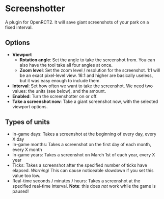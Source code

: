 # Screenshotter

A plugin for OpenRCT2. It will save giant screenshots of your park on a fixed interval.

## Options

* **Viewport**
  * **Rotation angle**: Set the angle to take the screenshot from. You can also have the tool take all four angles at once.
  * **Zoom level**: Set the zoom level / resolution for the screenshot. 1:1 will be an exact pixel-level view. 16:1 and higher are basically useless, but it was easy enough to include them.
* **Interval**: Set how often we want to take the screenshot. We need two values: the units (see below), and the amount.
* **Enabled**: Turn the screenshotter on or off.
* **Take a screenshot now**: Take a giant screenshot now, with the selected viewport options.

## Types of units

* In-game days: Takes a screenshot at the beginning of every day, every X day
* In-game months: Takes a screenshot on the first day of each month, every X month
* In-game years: Takes a screenshot on March 1st of each year, every X year
* Ticks: Takes a screenshot after the specified number of ticks have elapsed. *Warning!* This can cause noticeable slowdown if you set this value too low.
* Real-time seconds / minutes / hours: Takes a screenshot at the specified real-time interval. **Note**: this does *not* work while the game is paused!
